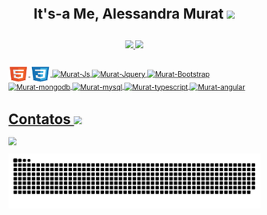 <h1 align="center"> It's-a Me, Alessandra Murat <img src=https://github.com/TheDudeThatCode/TheDudeThatCode/blob/master/Assets/Mario_Hello_Big.gif width="50"></h1>

<br>
<div align="center">
  <a href="https://github.com/rafaballerini">
  <img height="180em" src="https://github-readme-stats.vercel.app/api?username=AlessandraMurat&show_icons=true&theme=algolia&include_all_commits=true&count_private=true"/>
  <img height="180em" src="https://github-readme-stats.vercel.app/api/top-langs/?username=AlessandraMurat&layout=demo&langs_count=7&theme=algolia"/>
</div>
  
  <br>
  <div  style="display: inline_block"><br>
  <img align="center" alt="Murat-HTML" height="30" width="40" src="https://raw.githubusercontent.com/devicons/devicon/master/icons/html5/html5-original.svg">
  <img align="center" alt="Murat-CSS" height="30" width="40" src="https://raw.githubusercontent.com/devicons/devicon/master/icons/css3/css3-original.svg">
  <img align="center" alt="Murat-Js" height="30" width="40" src="https://cdn.jsdelivr.net/gh/devicons/devicon/icons/javascript/javascript-plain.svg">
  <img align="center" alt="Murat-Jquery" height="30" width="40" src="https://cdn.jsdelivr.net/gh/devicons/devicon/icons/jquery/jquery-plain-wordmark.svg">
  <img align="center" alt="Murat-Bootstrap" height="30" width="40" src="https://cdn.jsdelivr.net/gh/devicons/devicon/icons/bootstrap/bootstrap-original.svg" >
  <img align="center" alt="Murat-mongodb" height="30" width="40" src="https://cdn.jsdelivr.net/gh/devicons/devicon/icons/mongodb/mongodb-original-wordmark.svg">
  <img align="center" alt="Murat-mysql" height="30" width="40" src="https://cdn.jsdelivr.net/gh/devicons/devicon/icons/mysql/mysql-original.svg">
  <img align="center" alt="Murat-typescript" height="30" width="40" src="https://cdn.jsdelivr.net/gh/devicons/devicon/icons/typescript/typescript-plain.svg" >
  <img align="center" alt="Murat-angular" height="30" width="40" src="https://cdn.jsdelivr.net/gh/devicons/devicon/icons/angularjs/angularjs-plain.svg" >
   <img align="right" alt="" height="150" style="border-radius:50px;" src="https://c.tenor.com/hiR35OCAorcAAAAi/mario-luigi.gif">

</div>
  

  
  ##

# Contatos <img src="https://github.com/TheDudeThatCode/TheDudeThatCode/blob/master/Assets/Handshake.gif" height="32px">



 <a href="https://www.linkedin.com/in/alessandramurat/" target="_blank"><img src="https://img.shields.io/badge/-LinkedIn-%230077B5?style=for-the-badge&logo=linkedin&logoColor=white" target="_blank"></a> 



<div>
 
  ![Snake animation](https://github.com/AlessandraMurat/AlessandraMurat/blob/output/github-contribution-grid-snake.svg)
 
</div>
  
